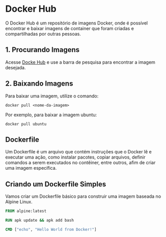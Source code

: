 # Docker Hub
O Docker Hub é um repositório de imagens Docker, onde é possível encontrar e baixar imagens de container que foram criadas e compartilhadas por outras pessoas.

## 1. Procurando Imagens

Acesse [Docke Hub](hub.docker.com) e use a barra de pesquisa para encontrar a imagem desejada.

## 2. Baixando Imagens

Para baixar uma imagem, utilize o comando:

```docker pull <nome-da-imagem>```

Por exemplo, para baixar a imagem ubuntu:

```docker pull ubuntu```

## Dockerfile

Um Dockerfile é um arquivo que contém instruções que o Docker lê e executar uma ação, como instalar pacotes, copiar arquivos, definir comandos a serem executados no contêiner, entre outros, afim de criar uma imagem específica.

## Criando um Dockerfile Simples

Vamos criar um Dockerfile básico para construir uma imagem baseada no Alpine Linux.

```dockerfile
FROM alpine:latest

RUN apk update && apk add bash

CMD ["echo", "Hello World from Docker!"]